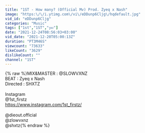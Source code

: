 ```yaml
---
title: "1ST - How many? (Official Mv) Prod. Zyeq x Nash"
image: "https:\/\/i.ytimg.com\/vi\/eDDunp6Cljg\/hqdefault.jpg"
vid_id: "eDDunp6Cljg"
categories: "Music"
tags: ["1st","1ST","ๅหะ"]
date: "2021-12-24T08:56:03+03:00"
vid_date: "2021-12-20T05:00:13Z"
duration: "PT3M46S"
viewcount: "73633"
likeCount: "3629"
dislikeCount: ""
channel: "1ST"
---
```

{% raw %}MIX&amp;MASTER : @SLOWVXNZ <br />BEAT : Zyeq x Nash<br />Directed : SHXTZ<br /><br />Instagram<br />@1st_firstz<br /><a rel="nofollow" target="blank" href="https://www.instagram.com/1st_firstz/">https://www.instagram.com/1st_firstz/</a> <br /><br />@dieout.official <br />@zlowvxnz<br />@shxtz{% endraw %}
